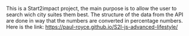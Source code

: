 This is a Start2impact project, the main purpose is to allow the user to search wich city suites them best. The structure of the data from the API are done in way that the numbers are converted in percentage numbers. Here is the link: 
https://paul-royce.github.io/S2I-js-advanced-lifestyle/
